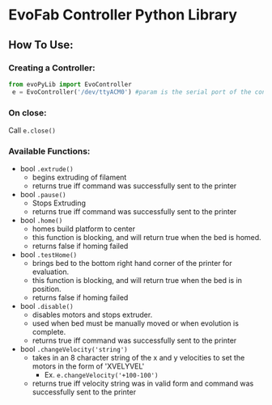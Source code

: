 # EvoFab Controller Python Library

## How To Use:

### Creating a Controller:

```python
from evoPyLib import EvoController
 e = EvoController('/dev/ttyACM0') #param is the serial port of the controller
 ```

### On close:

 Call ```e.close()```

### Available Functions:

 - bool ```.extrude()```
    - begins extruding of filament
    - returns true iff command was successfully sent to the printer
 - bool ```.pause()```
    - Stops Extruding
    - returns true iff command was successfully sent to the printer
 - bool ```.home()```
    - homes build platform to center
    - this function is blocking, and will return true when the bed is homed.
    - returns false if homing failed
 - bool ```.testHome()```
    - brings bed to the bottom right hand corner of the printer for evaluation.
    - this function is blocking, and will return true when the bed is in position.
    - returns false if homing failed
 - bool ```.disable()```
    - disables motors and stops extruder.
    - used when bed must be manually moved or when evolution is complete.
    - returns true iff command was successfully sent to the printer
 - bool ```.changeVelocity('string')```
    - takes in an 8 character string of the x and y velocities to set the motors in the form of 'XVELYVEL'
        - Ex. ```e.changeVelocity('+100-100')```
    - returns true iff velocity string was in valid form and command was successfully sent to the printer
